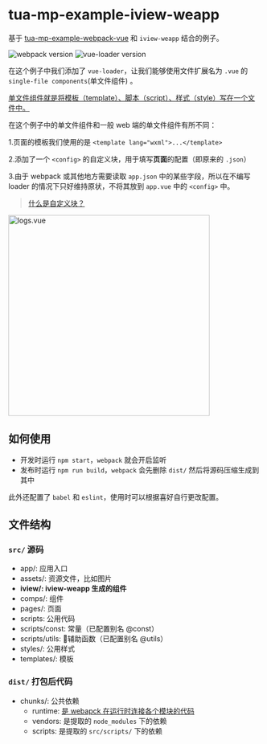 # tua-mp-example-iview-weapp
基于 [tua-mp-example-webpack-vue](https://github.com/tuateam/tua-mp/tree/master/examples/webpack-vue) 和 `iview-weapp` 结合的例子。

![webpack version](https://img.shields.io/badge/webpack-%5E4.8.1-green.svg)
![vue-loader version](https://img.shields.io/badge/vue--loader-%5E15.0.12-green.svg)

在这个例子中我们添加了 `vue-loader`，让我们能够使用文件扩展名为 `.vue` 的 `single-file components`(单文件组件) 。

[单文件组件就是将模板（template）、脚本（script）、样式（style）写在一个文件中。](https://cn.vuejs.org/v2/guide/single-file-components.html)

在这个例子中的单文件组件和一般 web 端的单文件组件有所不同：

1.页面的模板我们使用的是 `<template lang="wxml">...</template>`

2.添加了一个 `<config>` 的自定义块，用于填写**页面**的配置（即原来的 `.json`）

3.由于 webpack 或其他地方需要读取 `app.json` 中的某些字段，所以在不编写 loader 的情况下只好维持原状，不将其放到 `app.vue` 中的 `<config>` 中。

> [什么是自定义块？](https://vue-loader.vuejs.org/zh/guide/custom-blocks.html)

<image src="https://github.com/tuateam/tua-mp/raw/master/doc/imgs/logs.vue.png" width="400" alt="logs.vue" />

## 如何使用
* 开发时运行 `npm start`，`webpack` 就会开启监听
* 发布时运行 `npm run build`，`webpack` 会先删除 `dist/` 然后将源码压缩生成到其中

此外还配置了 `babel` 和 `eslint`，使用时可以根据喜好自行更改配置。

## 文件结构
### `src/` 源码
* app/: 应用入口
* assets/: 资源文件，比如图片
* **iview/: iview-weapp 生成的组件**
* comps/: 组件
* pages/: 页面
* scripts: 公用代码
* scripts/const: 常量（已配置别名 @const）
* scripts/utils: 辅助函数（已配置别名 @utils）
* styles/: 公用样式
* templates/: 模板

### `dist/` 打包后代码
* chunks/: 公共依赖
    * runtime: [是 webapck 在运行时连接各个模块的代码](https://doc.webpack-china.org/concepts/manifest/#runtime)
    * vendors: 是提取的 `node_modules` 下的依赖
    * scripts: 是提取的 `src/scripts/` 下的依赖
